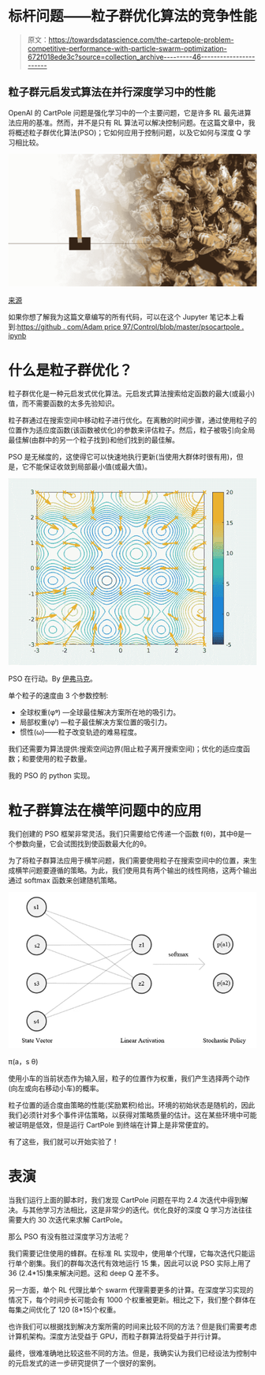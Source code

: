# 标杆问题——粒子群优化算法的竞争性能

> 原文：<https://towardsdatascience.com/the-cartepole-problem-competitive-performance-with-particle-swarm-optimization-672f018ede3c?source=collection_archive---------46----------------------->

## 粒子群元启发式算法在并行深度学习中的性能

OpenAI 的 CartPole 问题是强化学习中的一个主要问题，它是许多 RL 最先进算法应用的基准。然而，并不是只有 RL 算法可以解决控制问题。在这篇文章中，我将概述粒子群优化算法(PSO)；它如何应用于控制问题，以及它如何与深度 Q 学习相比较。

![](img/5a7997113fad66d2ec78cb5ebdbdf518.png)

[来源](https://unsplash.com/@citychurchchristchurch)

如果你想了解我为这篇文章编写的所有代码，可以在这个 Jupyter 笔记本上看到:[https://github . com/Adam price 97/Control/blob/master/psocartpole . ipynb](https://github.com/adamprice97/Control/blob/master/PSOCartpole.ipynb)

# 什么是粒子群优化？

粒子群优化是一种元启发式优化算法。元启发式算法搜索给定函数的最大(或最小)值，而不需要函数的太多先验知识。

粒子群通过在搜索空间中移动粒子进行优化。在离散的时间步骤，通过使用粒子的位置作为适应度函数(该函数被优化)的参数来评估粒子。然后，粒子被吸引向全局最佳解(由群中的另一个粒子找到)和他们找到的最佳解。

PSO 是无梯度的，这使得它可以快速地执行更新(当使用大群体时很有用)，但是，它不能保证收敛到局部最小值(或最大值)。

![](img/20dc86217724509de8d3c3db8772f7e2.png)

PSO 在行动。By [伊弗马克](https://commons.wikimedia.org/wiki/User:Ephramac)。

单个粒子的速度由 3 个参数控制:

*   全球权重(φᵍ) —全球最佳解决方案所在地的吸引力。
*   局部权重(φˡ) —粒子最佳解决方案位置的吸引力。
*   惯性(ω)——粒子改变轨迹的难易程度。

我们还需要为算法提供:搜索空间边界(阻止粒子离开搜索空间)；优化的适应度函数；和要使用的粒子数量。

我的 PSO 的 python 实现。

# 粒子群算法在横竿问题中的应用

我们创建的 PSO 框架非常灵活。我们只需要给它传递一个函数 f(θ)，其中θ是一个参数向量，它会试图找到使函数最大化的θ。

为了将粒子群算法应用于横竿问题，我们需要使用粒子在搜索空间中的位置，来生成横竿问题要遵循的策略。为此，我们使用具有两个输出的线性网络，这两个输出通过 softmax 函数来创建随机策略。

![](img/55730e60da9e6033075c9d5a4646ed3f.png)

π(a，s θ)

使用小车的当前状态作为输入层，粒子的位置作为权重，我们产生选择两个动作(向左或向右移动小车)的概率。

粒子位置的适合度由策略的性能(奖励累积)给出。环境的初始状态是随机的，因此我们必须针对多个事件评估策略，以获得对策略质量的估计。这在某些环境中可能被证明是低效，但是运行 CartPole 到终端在计算上是非常便宜的。

有了这些，我们就可以开始实验了！

# 表演

当我们运行上面的脚本时，我们发现 CartPole 问题在平均 2.4 次迭代中得到解决。与其他学习方法相比，这是非常少的迭代。优化良好的深度 Q 学习方法往往需要大约 30 次迭代来求解 CartPole。

那么 PSO 有没有胜过深度学习方法呢？

我们需要记住使用的蜂群。在标准 RL 实现中，使用单个代理，它每次迭代只能运行单个剧集。我们的群每次迭代有效地运行 15 集，因此可以说 PSO 实际上用了 36 (2.4*15)集来解决问题。这和 deep Q 差不多。

另一方面，单个 RL 代理比单个 swarm 代理需要更多的计算。在深度学习实现的情况下，每个时间步长可能会有 1000 个权重被更新。相比之下，我们整个群体在每集之间优化了 120 (8*15)个权重。

也许我们可以根据找到解决方案所需的时间来比较不同的方法？但是我们需要考虑计算机架构。深度方法受益于 GPU，而粒子群算法将受益于并行计算。

最终，很难准确地比较这些不同的方法。但是，我确实认为我们已经设法为控制中的元启发式的进一步研究提供了一个很好的案例。